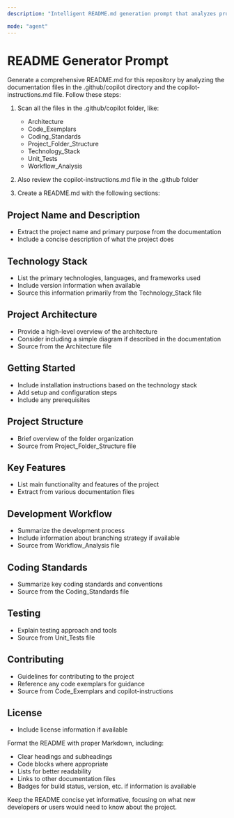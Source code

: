 ```yaml
---
description: "Intelligent README.md generation prompt that analyzes project documentation structure and creates comprehensive repository documentation. Scans .github/copilot directory files and copilot-instructions.md to extract project information, technology stack, architecture, development workflow, coding standards, and testing approaches while generating well-structured markdown documentation with proper formatting, cross-references, and developer-focused content."

mode: "agent"
---
```


# README Generator Prompt

Generate a comprehensive README.md for this repository by analyzing the documentation files in the .github/copilot directory and the copilot-instructions.md file. Follow these steps:

1. Scan all the files in the .github/copilot folder, like:
   - Architecture
   - Code_Exemplars
   - Coding_Standards
   - Project_Folder_Structure
   - Technology_Stack
   - Unit_Tests
   - Workflow_Analysis

2. Also review the copilot-instructions.md file in the .github folder

3. Create a README.md with the following sections:

## Project Name and Description

- Extract the project name and primary purpose from the documentation
- Include a concise description of what the project does

## Technology Stack

- List the primary technologies, languages, and frameworks used
- Include version information when available
- Source this information primarily from the Technology_Stack file

## Project Architecture

- Provide a high-level overview of the architecture
- Consider including a simple diagram if described in the documentation
- Source from the Architecture file

## Getting Started

- Include installation instructions based on the technology stack
- Add setup and configuration steps
- Include any prerequisites

## Project Structure

- Brief overview of the folder organization
- Source from Project_Folder_Structure file

## Key Features

- List main functionality and features of the project
- Extract from various documentation files

## Development Workflow

- Summarize the development process
- Include information about branching strategy if available
- Source from Workflow_Analysis file

## Coding Standards

- Summarize key coding standards and conventions
- Source from the Coding_Standards file

## Testing

- Explain testing approach and tools
- Source from Unit_Tests file

## Contributing

- Guidelines for contributing to the project
- Reference any code exemplars for guidance
- Source from Code_Exemplars and copilot-instructions

## License

- Include license information if available

Format the README with proper Markdown, including:

- Clear headings and subheadings
- Code blocks where appropriate
- Lists for better readability
- Links to other documentation files
- Badges for build status, version, etc. if information is available

Keep the README concise yet informative, focusing on what new developers or users would need to know about the project.
